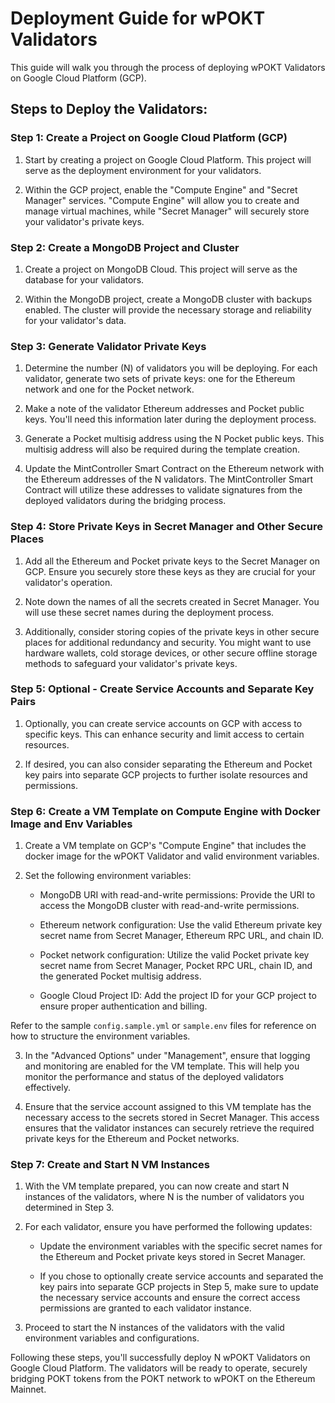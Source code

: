 # Deployment Guide for wPOKT Validators

This guide will walk you through the process of deploying wPOKT Validators on Google Cloud Platform (GCP).

## Steps to Deploy the Validators:

### Step 1: Create a Project on Google Cloud Platform (GCP)

1. Start by creating a project on Google Cloud Platform. This project will serve as the deployment environment for your validators.

2. Within the GCP project, enable the "Compute Engine" and "Secret Manager" services. "Compute Engine" will allow you to create and manage virtual machines, while "Secret Manager" will securely store your validator's private keys.

### Step 2: Create a MongoDB Project and Cluster

1. Create a project on MongoDB Cloud. This project will serve as the database for your validators.

2. Within the MongoDB project, create a MongoDB cluster with backups enabled. The cluster will provide the necessary storage and reliability for your validator's data.

### Step 3: Generate Validator Private Keys

1. Determine the number (N) of validators you will be deploying. For each validator, generate two sets of private keys: one for the Ethereum network and one for the Pocket network.

2. Make a note of the validator Ethereum addresses and Pocket public keys. You'll need this information later during the deployment process.

3. Generate a Pocket multisig address using the N Pocket public keys. This multisig address will also be required during the template creation.

4. Update the MintController Smart Contract on the Ethereum network with the Ethereum addresses of the N validators. The MintController Smart Contract will utilize these addresses to validate signatures from the deployed validators during the bridging process.

### Step 4: Store Private Keys in Secret Manager and Other Secure Places

1. Add all the Ethereum and Pocket private keys to the Secret Manager on GCP. Ensure you securely store these keys as they are crucial for your validator's operation.

2. Note down the names of all the secrets created in Secret Manager. You will use these secret names during the deployment process.

3. Additionally, consider storing copies of the private keys in other secure places for additional redundancy and security. You might want to use hardware wallets, cold storage devices, or other secure offline storage methods to safeguard your validator's private keys.

### Step 5: Optional - Create Service Accounts and Separate Key Pairs

1. Optionally, you can create service accounts on GCP with access to specific keys. This can enhance security and limit access to certain resources.

2. If desired, you can also consider separating the Ethereum and Pocket key pairs into separate GCP projects to further isolate resources and permissions.

### Step 6: Create a VM Template on Compute Engine with Docker Image and Env Variables

1. Create a VM template on GCP's "Compute Engine" that includes the docker image for the wPOKT Validator and valid environment variables.

2. Set the following environment variables:

    - MongoDB URI with read-and-write permissions: Provide the URI to access the MongoDB cluster with read-and-write permissions.

    - Ethereum network configuration: Use the valid Ethereum private key secret name from Secret Manager, Ethereum RPC URL, and chain ID.

    - Pocket network configuration: Utilize the valid Pocket private key secret name from Secret Manager, Pocket RPC URL, chain ID, and the generated Pocket multisig address.

    - Google Cloud Project ID: Add the project ID for your GCP project to ensure proper authentication and billing.

Refer to the sample `config.sample.yml` or `sample.env` files for reference on how to structure the environment variables.

3. In the "Advanced Options" under "Management", ensure that logging and monitoring are enabled for the VM template. This will help you monitor the performance and status of the deployed validators effectively.

4. Ensure that the service account assigned to this VM template has the necessary access to the secrets stored in Secret Manager. This access ensures that the validator instances can securely retrieve the required private keys for the Ethereum and Pocket networks.

### Step 7: Create and Start N VM Instances

1. With the VM template prepared, you can now create and start N instances of the validators, where N is the number of validators you determined in Step 3.

2. For each validator, ensure you have performed the following updates:

    - Update the environment variables with the specific secret names for the Ethereum and Pocket private keys stored in Secret Manager.

    - If you chose to optionally create service accounts and separated the key pairs into separate GCP projects in Step 5, make sure to update the necessary service accounts and ensure the correct access permissions are granted to each validator instance.

3. Proceed to start the N instances of the validators with the valid environment variables and configurations.

Following these steps, you'll successfully deploy N wPOKT Validators on Google Cloud Platform. The validators will be ready to operate, securely bridging POKT tokens from the POKT network to wPOKT on the Ethereum Mainnet.
